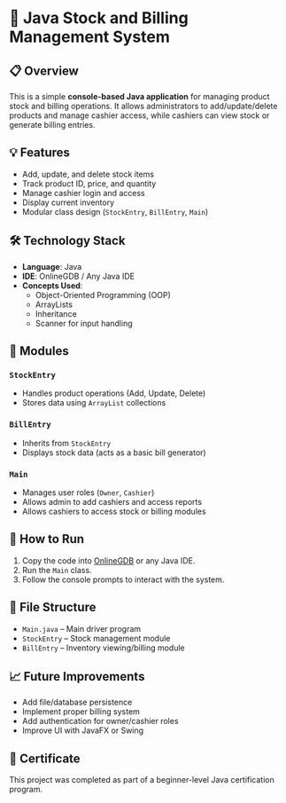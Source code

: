 # 🛒 Java Stock and Billing Management System

## 📋 Overview
This is a simple **console-based Java application** for managing product stock and billing operations. It allows administrators to add/update/delete products and manage cashier access, while cashiers can view stock or generate billing entries.

## 💡 Features
- Add, update, and delete stock items
- Track product ID, price, and quantity
- Manage cashier login and access
- Display current inventory
- Modular class design (`StockEntry`, `BillEntry`, `Main`)

## 🛠 Technology Stack
- **Language**: Java
- **IDE**: OnlineGDB / Any Java IDE
- **Concepts Used**: 
  - Object-Oriented Programming (OOP)
  - ArrayLists
  - Inheritance
  - Scanner for input handling

## 🧱 Modules
### `StockEntry`
- Handles product operations (Add, Update, Delete)
- Stores data using `ArrayList` collections

### `BillEntry`
- Inherits from `StockEntry`
- Displays stock data (acts as a basic bill generator)

### `Main`
- Manages user roles (`Owner`, `Cashier`)
- Allows admin to add cashiers and access reports
- Allows cashiers to access stock or billing modules

## 🚀 How to Run
1. Copy the code into [OnlineGDB](https://www.onlinegdb.com/) or any Java IDE.
2. Run the `Main` class.
3. Follow the console prompts to interact with the system.

## 📂 File Structure
- `Main.java` – Main driver program
- `StockEntry` – Stock management module
- `BillEntry` – Inventory viewing/billing module

## 📈 Future Improvements
- Add file/database persistence
- Implement proper billing system
- Add authentication for owner/cashier roles
- Improve UI with JavaFX or Swing

## 🏅 Certificate

This project was completed as part of a beginner-level Java certification program.

